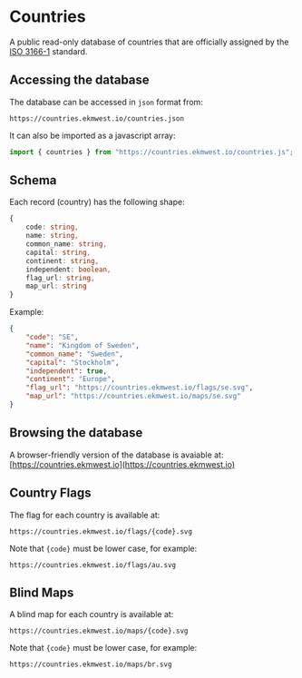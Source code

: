 # Countries

A public read-only database of countries that are officially assigned by the [ISO 3166-1](https://en.wikipedia.org/wiki/ISO_3166-1) standard.


## Accessing the database

The database can be accessed in `json` format from:

```
https://countries.ekmwest.io/countries.json
```

It can also be imported as a javascript array:

```js
import { countries } from "https://countries.ekmwest.io/countries.js";
```


## Schema

Each record (country) has the following shape:

```ts
{
    code: string,
    name: string,
    common_name: string,
    capital: string,
    continent: string,
    independent: boolean,
    flag_url: string,
    map_url: string
}
```

Example:

```json
{
    "code": "SE",
    "name": "Kingdom of Sweden",
    "common_name": "Sweden",
    "capital": "Stockholm",
    "independent": true,
    "continent": "Europe",
    "flag_url": "https://countries.ekmwest.io/flags/se.svg",
    "map_url": "https://countries.ekmwest.io/maps/se.svg"
}
```


## Browsing the database

A browser-friendly version of the database is avaiable at: [https://countries.ekmwest.io](https://countries.ekmwest.io)


## Country Flags

The flag for each country is available at:

```
https://countries.ekmwest.io/flags/{code}.svg
```

Note that `{code}` must be lower case, for example:

```
https://countries.ekmwest.io/flags/au.svg
```


## Blind Maps

A blind map for each country is available at:

```
https://countries.ekmwest.io/maps/{code}.svg
```

Note that `{code}` must be lower case, for example:

```
https://countries.ekmwest.io/maps/br.svg
```